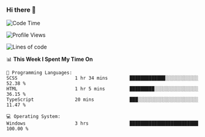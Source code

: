 ### Hi there 👋
<!--START_SECTION:waka-->
![Code Time](http://img.shields.io/badge/Code%20Time-222%20hrs%2049%20mins-blue)

![Profile Views](http://img.shields.io/badge/Profile%20Views-0-blue)

![Lines of code](https://img.shields.io/badge/From%20Hello%20World%20I%27ve%20Written-1.1%20million%20lines%20of%20code-blue)

📊 **This Week I Spent My Time On** 

```text
💬 Programming Languages: 
SCSS                     1 hr 34 mins        █████████████░░░░░░░░░░░░   52.38 % 
HTML                     1 hr 5 mins         █████████░░░░░░░░░░░░░░░░   36.15 % 
TypeScript               20 mins             ███░░░░░░░░░░░░░░░░░░░░░░   11.47 % 

💻 Operating System: 
Windows                  3 hrs               █████████████████████████   100.00 % 
```


<!--END_SECTION:waka-->
<!--
**AnimeruFR/AnimeruFR** is a ✨ _special_ ✨ repository because its `README.md` (this file) appears on your GitHub profile.

Here are some ideas to get you started:

- 🔭 I’m currently working on ...
- 🌱 I’m currently learning ...
- 👯 I’m looking to collaborate on ...
- 🤔 I’m looking for help with ...
- 💬 Ask me about ...
- 📫 How to reach me: ...
- 😄 Pronouns: ...
- ⚡ Fun fact: ...
-->
